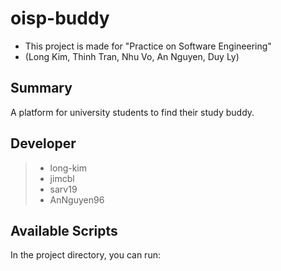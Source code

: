 # oisp-buddy
- This project is made for "Practice on Software Engineering"
- (Long Kim, Thinh Tran, Nhu Vo, An Nguyen, Duy Ly)

## Summary
A platform for university students to find their study buddy. 
 
## Developer
> - long-kim
> - jimcbl
> - sarv19
> - AnNguyen96



## Available Scripts
In the project directory, you can run:

